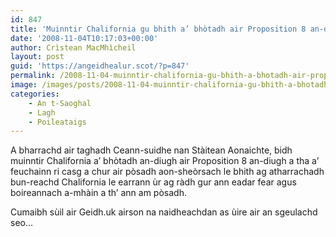 ```yaml
---
id: 847
title: 'Muinntir Chalifornia gu bhith a’ bhòtadh air Proposition 8 an-diugh'
date: '2008-11-04T10:17:03+00:00'
author: Crìstean MacMhìcheil
layout: post
guid: 'https://angeidhealur.scot/?p=847'
permalink: /2008-11-04-muinntir-chalifornia-gu-bhith-a-bhotadh-air-proposition-8-an-diugh/
image: /images/posts/2008-11-04-muinntir-chalifornia-gu-bhith-a-bhotadh-air-proposition-8-an-diugh.webp
categories:
    - An t-Saoghal
    - Lagh
    - Poileataigs
---
```


A bharrachd air taghadh Ceann-suidhe nan Stàitean Aonaichte, bidh muinntir Chalifornia a’ bhòtadh an-diugh air Proposition 8 an-diugh a tha a’ feuchainn ri casg a chur air pòsadh aon-sheòrsach le bhith ag atharrachadh bun-reachd Chalifornia le earrann ùr ag ràdh gur ann eadar fear agus boireannach a-mhàin a th’ ann am pòsadh.

Cumaibh sùil air Geidh.uk airson na naidheachdan as ùire air an sgeulachd seo…
